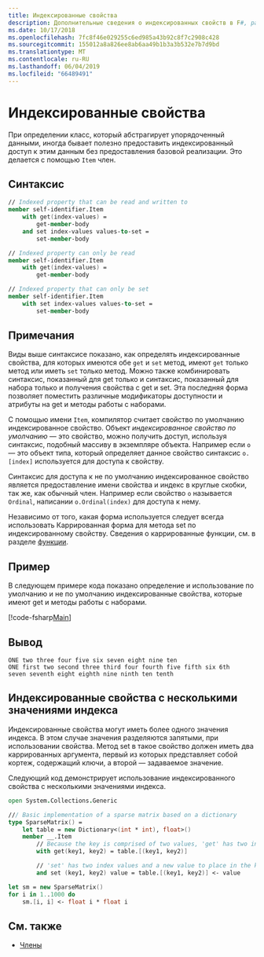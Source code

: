 ```yaml
---
title: Индексированные свойства
description: Дополнительные сведения о индексированных свойств в F#, разрешающее для доступ через массив к упорядоченных данных.
ms.date: 10/17/2018
ms.openlocfilehash: 7fc8f46e029255c6ed985a43b92c8f7c2908c428
ms.sourcegitcommit: 155012a8a826ee8ab6aa49b1b3a3b532e7b7d9bd
ms.translationtype: MT
ms.contentlocale: ru-RU
ms.lasthandoff: 06/04/2019
ms.locfileid: "66489491"
---
```

# <a name="indexed-properties"></a>Индексированные свойства

При определении класс, который абстрагирует упорядоченный данными, иногда бывает полезно предоставить индексированный доступ к этим данным без предоставления базовой реализации. Это делается с помощью `Item` член.

## <a name="syntax"></a>Синтаксис

```fsharp
// Indexed property that can be read and written to
member self-identifier.Item
    with get(index-values) =
        get-member-body
    and set index-values values-to-set =
        set-member-body

// Indexed property can only be read
member self-identifier.Item
    with get(index-values) =
        get-member-body

// Indexed property that can only be set
member self-identifier.Item
    with set index-values values-to-set =
        set-member-body
```

## <a name="remarks"></a>Примечания

Виды выше синтаксисе показано, как определять индексированные свойства, для которых имеются обе `get` и `set` метод, имеют `get` только метод или иметь `set` только метод. Можно также комбинировать синтаксис, показанный для get только и синтаксис, показанный для набора только и получения свойства с get и set. Эта последняя форма позволяет поместить различные модификаторы доступности и атрибуты на get и методы работы с наборами.

С помощью имени `Item`, компилятор считает свойство по умолчанию индексированное свойство. Объект *индексированное свойство по умолчанию* — это свойство, можно получить доступ, используя синтаксис, подобный массиву в экземпляре объекта. Например если `o` — это объект типа, который определяет данное свойство синтаксис `o.[index]` используется для доступа к свойству.

Синтаксис для доступа к не по умолчанию индексированное свойство является предоставление имени свойства и индекс в круглые скобки, так же, как обычный член. Например если свойство `o` называется `Ordinal`, написании `o.Ordinal(index)` для доступа к нему.

Независимо от того, какая форма используется следует всегда использовать Каррированная форма для метода set по индексированному свойству. Сведения о каррированные функции, см. в разделе [функции](../functions/index.md).

## <a name="example"></a>Пример

В следующем примере кода показано определение и использование по умолчанию и не по умолчанию индексированные свойства, которые имеют get и методы работы с наборами.

[!code-fsharp[Main](../../../../samples/snippets/fsharp/lang-ref-1/snippet3301.fs)]

## <a name="output"></a>Вывод

```console
ONE two three four five six seven eight nine ten
ONE first two second three third four fourth five fifth six 6th
seven seventh eight eighth nine ninth ten tenth
```

## <a name="indexed-properties-with-multiple-index-values"></a>Индексированные свойства с несколькими значениями индекса

Индексированные свойства могут иметь более одного значения индекса. В этом случае значения разделяются запятыми, при использовании свойства. Метод set в такое свойство должен иметь два каррированных аргумента, первый из которых представляет собой кортеж, содержащий ключи, а второй — задаваемое значение.

Следующий код демонстрирует использование индексированного свойства с несколькими значениями индекса.

```fsharp
open System.Collections.Generic

/// Basic implementation of a sparse matrix based on a dictionary
type SparseMatrix() =
    let table = new Dictionary<(int * int), float>()
    member __.Item
        // Because the key is comprised of two values, 'get' has two index values
        with get(key1, key2) = table.[(key1, key2)]

        // 'set' has two index values and a new value to place in the key's position
        and set (key1, key2) value = table.[(key1, key2)] <- value

let sm = new SparseMatrix()
for i in 1..1000 do
    sm.[i, i] <- float i * float i
```

## <a name="see-also"></a>См. также

- [Члены](index.md)
